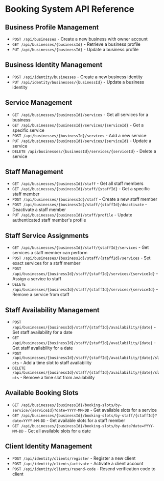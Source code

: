 # Booking System API Reference

## Business Profile Management
- `POST /api/businesses` - Create a new business with owner account
- `GET /api/businesses/{businessId}` - Retrieve a business profile
- `PUT /api/businesses/{businessId}` - Update a business profile

## Business Identity Management
- `POST /api/identity/businesses` - Create a new business identity
- `PUT /api/identity/businesses/{businessId}` - Update a business identity

## Service Management
- `GET /api/businesses/{businessId}/services` - Get all services for a business
- `GET /api/businesses/{businessId}/services/{serviceId}` - Get a specific service
- `POST /api/businesses/{businessId}/services` - Add a new service
- `PUT /api/businesses/{businessId}/services/{serviceId}` - Update a service
- `DELETE /api/businesses/{businessId}/services/{serviceId}` - Delete a service

## Staff Management
- `GET /api/businesses/{businessId}/staff` - Get all staff members
- `GET /api/businesses/{businessId}/staff/{staffId}` - Get a specific staff member
- `POST /api/businesses/{businessId}/staff` - Create a new staff member
- `POST /api/businesses/{businessId}/staff/{staffId}/deactivate` - Deactivate a staff member
- `PUT /api/businesses/{businessId}/staff/profile` - Update authenticated staff member's profile

## Staff Service Assignments
- `GET /api/businesses/{businessId}/staff/{staffId}/services` - Get services a staff member can perform
- `POST /api/businesses/{businessId}/staff/{staffId}/services` - Set exact services for a staff member
- `POST /api/businesses/{businessId}/staff/{staffId}/services/{serviceId}` - Assign a service to staff
- `DELETE /api/businesses/{businessId}/staff/{staffId}/services/{serviceId}` - Remove a service from staff

## Staff Availability Management
- `POST /api/businesses/{businessId}/staff/{staffId}/availability/{date}` - Set staff availability for a date
- `GET /api/businesses/{businessId}/staff/{staffId}/availability/{date}` - Get staff availability for a date
- `POST /api/businesses/{businessId}/staff/{staffId}/availability/{date}/slots` - Add a time slot to staff availability
- `DELETE /api/businesses/{businessId}/staff/{staffId}/availability/{date}/slots` - Remove a time slot from availability

## Available Booking Slots
- `GET /api/businesses/{businessId}/booking-slots/by-service/{serviceId}?date=YYYY-MM-DD` - Get available slots for a service
- `GET /api/businesses/{businessId}/booking-slots/by-staff/{staffId}?date=YYYY-MM-DD` - Get available slots for a staff member
- `GET /api/businesses/{businessId}/booking-slots/by-date?date=YYYY-MM-DD` - Get all available slots for a date

## Client Identity Management
- `POST /api/identity/clients/register` - Register a new client
- `POST /api/identity/clients/activate` - Activate a client account
- `POST /api/identity/clients/resend-code` - Resend verification code to client